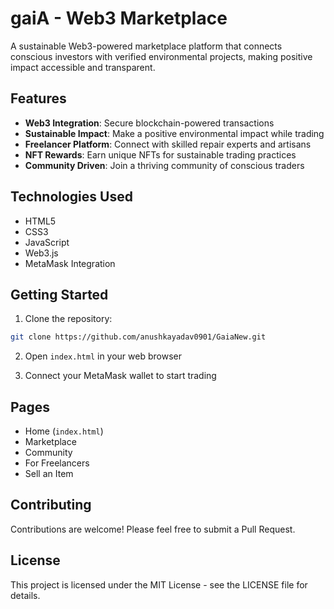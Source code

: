 # gaiA - Web3 Marketplace

A sustainable Web3-powered marketplace platform that connects conscious investors with verified environmental projects, making positive impact accessible and transparent.

## Features

- **Web3 Integration**: Secure blockchain-powered transactions
- **Sustainable Impact**: Make a positive environmental impact while trading
- **Freelancer Platform**: Connect with skilled repair experts and artisans
- **NFT Rewards**: Earn unique NFTs for sustainable trading practices
- **Community Driven**: Join a thriving community of conscious traders

## Technologies Used

- HTML5
- CSS3
- JavaScript
- Web3.js
- MetaMask Integration

## Getting Started

1. Clone the repository:
```bash
git clone https://github.com/anushkayadav0901/GaiaNew.git
```

2. Open `index.html` in your web browser

3. Connect your MetaMask wallet to start trading

## Pages

- Home (`index.html`)
- Marketplace
- Community
- For Freelancers
- Sell an Item

## Contributing

Contributions are welcome! Please feel free to submit a Pull Request.

## License

This project is licensed under the MIT License - see the LICENSE file for details.

